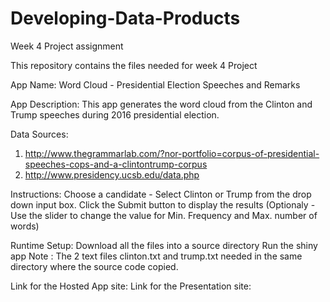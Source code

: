 # Developing-Data-Products
Week 4 Project assignment 

This repository contains the files needed for week 4 Project

App Name:
Word Cloud - Presidential Election Speeches and Remarks

App Description:
This app generates the word cloud from the Clinton and Trump speeches during 2016 presidential election.

Data Sources:
1) http://www.thegrammarlab.com/?nor-portfolio=corpus-of-presidential-speeches-cops-and-a-clintontrump-corpus
2) http://www.presidency.ucsb.edu/data.php

Instructions:
Choose a candidate - Select Clinton or Trump from the drop down input box.
Click the Submit button to display the results
(Optionaly - Use the slider to change the value for Min. Frequency and Max. number of words)


Runtime Setup:
Download all the files into a source directory
Run the shiny app
Note : The 2 text files clinton.txt and trump.txt needed in the same directory where the source code copied.

Link for the Hosted App site:
Link for the Presentation site:
